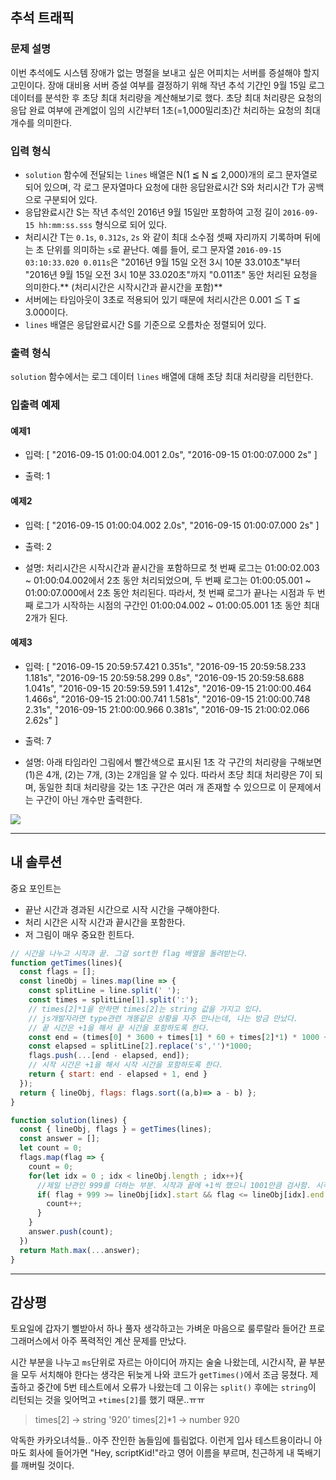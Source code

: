 ## 추석 트래픽
### 문제 설명
이번 추석에도 시스템 장애가 없는 명절을 보내고 싶은 어피치는 서버를 증설해야 할지 고민이다. 장애 대비용 서버 증설 여부를 결정하기 위해 작년 추석 기간인 9월 15일 로그 데이터를 분석한 후 초당 최대 처리량을 계산해보기로 했다. 초당 최대 처리량은 요청의 응답 완료 여부에 관계없이 임의 시간부터 1초(=1,000밀리초)간 처리하는 요청의 최대 개수를 의미한다.

### 입력 형식
* `solution` 함수에 전달되는 `lines` 배열은 N(1 ≦ N ≦ 2,000)개의 로그 문자열로 되어 있으며, 각 로그 문자열마다 요청에 대한 응답완료시간 S와 처리시간 T가 공백으로 구분되어 있다.
* 응답완료시간 S는 작년 추석인 2016년 9월 15일만 포함하여 고정 길이 `2016-09-15 hh:mm:ss.sss` 형식으로 되어 있다.
* 처리시간 T는 `0.1s`, `0.312s`, `2s` 와 같이 최대 소수점 셋째 자리까지 기록하며 뒤에는 초 단위를 의미하는 `s`로 끝난다.
  예를 들어, 로그 문자열 `2016-09-15 03:10:33.020 0.011s`은 "2016년 9월 15일 오전 3시 10분 33.010초"부터 "2016년 9월 15일 오전 3시 10분 33.020초"까지 "0.011초" 동안 처리된 요청을 의미한다.** (처리시간은 시작시간과 끝시간을 포함)**
* 서버에는 타임아웃이 3초로 적용되어 있기 때문에 처리시간은 0.001 ≦ T ≦ 3.000이다.
* `lines` 배열은 응답완료시간 S를 기준으로 오름차순 정렬되어 있다.

### 출력 형식
`solution` 함수에서는 로그 데이터 `lines` 배열에 대해 초당 최대 처리량을 리턴한다.

### 입출력 예제
#### 예제1
* 입력: [
  "2016-09-15 01:00:04.001 2.0s",
  "2016-09-15 01:00:07.000 2s"
  ]

* 출력: 1

#### 예제2
*  입력: [
   "2016-09-15 01:00:04.002 2.0s",
   "2016-09-15 01:00:07.000 2s"
   ]

* 출력: 2

* 설명: 처리시간은 시작시간과 끝시간을 포함하므로
  첫 번째 로그는 01:00:02.003 ~ 01:00:04.002에서 2초 동안 처리되었으며,
  두 번째 로그는 01:00:05.001 ~ 01:00:07.000에서 2초 동안 처리된다.
  따라서, 첫 번째 로그가 끝나는 시점과 두 번째 로그가 시작하는 시점의 구간인 01:00:04.002 ~ 01:00:05.001 1초 동안 최대 2개가 된다.

#### 예제3
* 입력: [
  "2016-09-15 20:59:57.421 0.351s",
  "2016-09-15 20:59:58.233 1.181s",
  "2016-09-15 20:59:58.299 0.8s",
  "2016-09-15 20:59:58.688 1.041s",
  "2016-09-15 20:59:59.591 1.412s",
  "2016-09-15 21:00:00.464 1.466s",
  "2016-09-15 21:00:00.741 1.581s",
  "2016-09-15 21:00:00.748 2.31s",
  "2016-09-15 21:00:00.966 0.381s",
  "2016-09-15 21:00:02.066 2.62s"
  ]

* 출력: 7

* 설명: 아래 타임라인 그림에서 빨간색으로 표시된 1초 각 구간의 처리량을 구해보면 (1)은 4개, (2)는 7개, (3)는 2개임을 알 수 있다. 따라서 초당 최대 처리량은 7이 되며, 동일한 최대 처리량을 갖는 1초 구간은 여러 개 존재할 수 있으므로 이 문제에서는 구간이 아닌 개수만 출력한다.

![](http://t1.kakaocdn.net/welcome2018/chuseok-01-v5.png)


<hr/>

## 내 솔루션
중요 포인트는
* 끝난 시간과 경과된 시간으로 시작 시간을 구해야한다.
* 처리 시간은 시작 시간과 끝시간을 포함한다.
* 저 그림이 매우 중요한 힌트다.

```javascript
// 시간을 나누고 시작과 끝. 그걸 sort한 flag 배열을 돌려받는다.
function getTimes(lines){ 
  const flags = [];
  const lineObj = lines.map(line => {
    const splitLine = line.split(' ');
    const times = splitLine[1].split(':');
    // times[2]*1을 안하면 times[2]는 string 값을 가지고 있다.
    // js개발자라면 type관련 개똥같은 상황을 자주 만나는데, 나는 방금 만났다.
    // 끝 시간은 +1을 해서 끝 시간을 포함하도록 한다.
    const end = (times[0] * 3600 + times[1] * 60 + times[2]*1) * 1000 + 1;
    const elapsed = splitLine[2].replace('s','')*1000; 
    flags.push(...[end - elapsed, end]);
    // 시작 시간은 +1을 해서 시작 시간을 포함하도록 한다.
    return { start: end - elapsed + 1, end }
  });
  return { lineObj, flags: flags.sort((a,b)=> a - b) };
}

function solution(lines) {
  const { lineObj, flags } = getTimes(lines);
  const answer = [];
  let count = 0;
  flags.map(flag => {
    count = 0;
    for(let idx = 0 ; idx < lineObj.length ; idx++){
      //제일 난관인 999를 더하는 부분. 시작과 끝에 +1씩 했으니 1001만큼 검사함. 시작인 0과 끝인 1001포함.
      if( flag + 999 >= lineObj[idx].start && flag <= lineObj[idx].end ){
        count++;
      }
    }
    answer.push(count);
  })
  return Math.max(...answer);
}
```
<hr/>

## 감상평
토요일에 갑자기 삘받아서 하나 풀자 생각하고는 가벼운 마음으로 룰루랄라 들어간 프로그래머스에서 아주 폭력적인 계산 문제를 만났다.

시간 부분을 나누고 `ms`단위로 자르는 아이디어 까지는 술술 나왔는데,
시간시작, 끝 부분을 모두 서치해야 한다는 생각은 뒤늦게 나와 코드가 `getTimes()`에서 조금 뭉쳤다.
제출하고 중간에 5번 테스트에서 오류가 나왔는데 그 이유는 `split()` 후에는 `string`이 리턴되는 것을 잊어먹고 `+times[2]`를 했기 때문..ㅠㅠ
> times[2] -> string '920'
times[2]*1 -> number 920


악독한 카카오녀석들.. 아주 잔인한 놈들임에 틀림없다. 이런게 입사 테스트용이라니 아마도 회사에 들어가면 "Hey, scriptKid!"라고 영어 이름을 부르며, 친근하게 내 뚝배기를 깨버릴 것이다.

